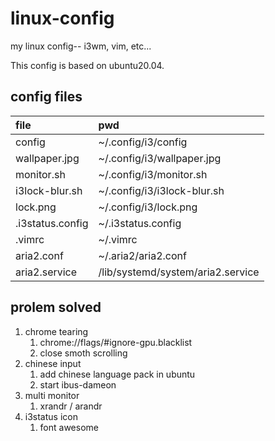 # linux-config

my linux config-- i3wm, vim, etc...

This config is based on ubuntu20.04.

## config files

| file             | pwd                               |
| :--------------- | :-------------------------------- |
| config           | ~/.config/i3/config               |
| wallpaper.jpg    | ~/.config/i3/wallpaper.jpg        |
| monitor.sh       | ~/.config/i3/monitor.sh           |
| i3lock-blur.sh   | ~/.config/i3/i3lock-blur.sh       |
| lock.png         | ~/.config/i3/lock.png             |
| .i3status.config | ~/.i3status.config                |
| .vimrc           | ~/.vimrc                          |
| aria2.conf       | ~/.aria2/aria2.conf               |
| aria2.service    | /lib/systemd/system/aria2.service |

## prolem solved

1. chrome tearing
   1. chrome://flags/#ignore-gpu.blacklist
   2. close smoth scrolling
2. chinese input
   1. add chinese language pack in ubuntu
   2. start ibus-dameon
3. multi monitor
   1. xrandr / arandr
4. i3status icon
   1. font awesome
